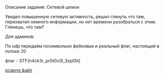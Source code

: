 Описание задания: Сетевой шпион

Увидел повышенную сетевую активность, решил глянуть что там, перехватил немного информации, но нет времени разобраться с этим. Глянешь, что там?


Для админов:

По udp передаём посимвольно фейковые и реальный флаг, настоящий в потоке 20

флаг - STF{h4ck3r_pr0t0c0l_3xpl0it}

[pcapng файл](./dump.pcapng)
